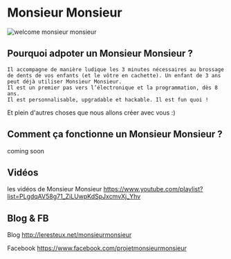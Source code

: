﻿# Monsieur Monsieur

![welcome monsieur monsieur](https://i1.wp.com/leresteux.net/wp-content/uploads/2017/05/Monsieur-monsieur-v2.png?w=1240 "welcome monsieur monsieur")


## Pourquoi adpoter un Monsieur Monsieur ?

    Il accompagne de manière ludique les 3 minutes nécessaires au brossage de dents de vos enfants (et le vôtre en cachette). Un enfant de 3 ans peut déjà utiliser Monsieur Monsieur.
    Il est un premier pas vers l’électronique et la programmation, dès 8 ans.
    Il est personnalisable, upgradable et hackable. Il est fun quoi !

Et plein d'autres choses que nous allons créer avec vous :)

## Comment ça fonctionne un Monsieur Monsieur ?

coming soon

## Vidéos

les vidéos de Monsieur Monsieur 
https://www.youtube.com/playlist?list=PLgdqAV58g71_ZiLUwpKdSpJxcmvXj_Yhv

## Blog & FB
Blog
http://leresteux.net/monsieurmonsieur

Facebook
https://www.facebook.com/projetmonsieurmonsieur
